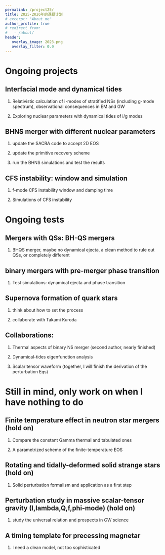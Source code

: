 ```yaml
---
permalink: /project25/
title: 2025-2026年的课题计划
# excerpt: "About me"
author_profile: true
# redirect_from: 
#   - /about/
header:
   overlay_image: 2023.png
   overlay_filter: 0.0
---
```


# Ongoing projects

## Interfacial mode and dynamical tides

1. Relativistic calculation of i-modes of stratified NSs (including g-mode spectrum), observational consequences in EM and GW

2. Exploring nuclear parameters with dynamical tides of i/g modes

## BHNS merger with different nuclear parameters

1. update the SACRA code to accept 2D EOS

2. update the primitive recovery scheme 

3. run the BHNS simulations and test the results

## CFS instability: window and simulation

1. f-mode CFS instability window and damping time

2. Simulations of CFS instability

# Ongoing tests

## Mergers with QSs: BH-QS mergers

1. BHQS merger, maybe no dynamical ejecta, a clean method to rule out QSs, or completely different

## binary mergers with pre-merger phase transition 

1. Test simulations: dynamical ejecta and phase transition 

## Supernova formation of quark stars

1. think about how to set the process

2. collaborate with Takami Kuroda 

## Collaborations:

1. Thermal aspects of binary NS merger (second author, nearly finished)

2. Dynamical-tides eigenfunction analysis 

3. Scalar tensor waveform (together, I will finish the derivation of the perturbation Eqs)

# Still in mind, only work on when I have nothing to do 

## Finite temperature effect in neutron star mergers (hold on)

1. Compare the constant Gamma thermal and tabulated ones

2. A parametrized scheme of the finite-temperature EOS

## Rotating and tidally-deformed solid strange stars (hold on)

1. Solid perturbation formalism and application as a first step

## Perturbation study in massive scalar-tensor gravity (I,lambda,Q,f,phi-mode) (hold on)

1. study the universal relation and prospects in GW science 

## A timing template for precessing magnetar

1. I need a clean model, not too sophisticated